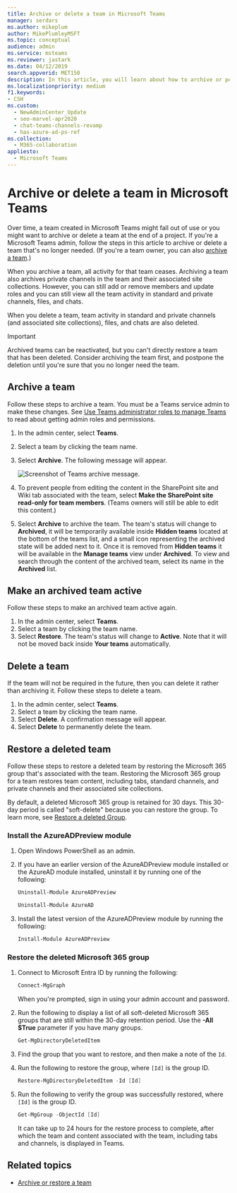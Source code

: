 ```yaml
---
title: Archive or delete a team in Microsoft Teams
manager: serdars
ms.author: mikeplum
author: MikePlumleyMSFT
ms.topic: conceptual
audience: admin
ms.service: msteams
ms.reviewer: jastark
ms.date: 04/12/2019
search.appverid: MET150
description: In this article, you will learn about how to archive or permanently delete a team in Microsoft Teams.
ms.localizationpriority: medium
f1.keywords:
- CSH
ms.custom:
  - NewAdminCenter_Update
  - seo-marvel-apr2020
  - chat-teams-channels-revamp
  - has-azure-ad-ps-ref
ms.collection:
  - M365-collaboration
appliesto:
  - Microsoft Teams
---
```


# Archive or delete a team in Microsoft Teams

Over time, a team created in Microsoft Teams might fall out of use or you might want to archive or delete a team at the end of a project. If you're a Microsoft Teams admin, follow the steps in this article to archive or delete a team that's no longer needed. (If you're a team owner, you can also [archive a team](https://support.microsoft.com/office/dc161cfd-b328-440f-974b-5da5bd98b5a7).)

When you archive a team, all activity for that team ceases. Archiving a team also archives private channels in the team and their associated site collections.  However, you can still add or remove members and update roles and you can still view all the team activity in standard and private channels, files, and chats.

When you delete a team, team activity in standard and private channels (and associated site collections), files, and chats are also deleted.

> [!IMPORTANT]
> Archived teams can be reactivated, but you can't directly restore a team that has been deleted. Consider archiving the team first, and postpone the deletion until you're sure that you no longer need the team.

## Archive a team

Follow these steps to archive a team. You must be a Teams service admin to make these changes. See [Use Teams administrator roles to manage Teams](./using-admin-roles.md) to read about getting admin roles and permissions.

1. In the admin center, select **Teams**.
2. Select a team by clicking the team name.
3. Select **Archive**. The following message will appear.

    ![Screenshot of Teams archive message.](media/teams-archive-message.png)

4. To prevent people from editing the content in the SharePoint site and Wiki tab associated with the team, select **Make the SharePoint site read-only for team members**. (Teams owners will still be able to edit this content.)
5. Select **Archive** to archive the team. The team's status will change to **Archived**, it will be temporarily available inside **Hidden teams** located at the bottom of the teams list, and a small icon representing the archived state will be added next to it. Once it is removed from **Hidden teams** it will be available in the **Manage teams** view under **Archived**. To view and search through the content of the archived team, select its name in the **Archived** list.

## Make an archived team active

Follow these steps to make an archived team active again.

1. In the admin center, select **Teams**.
2. Select a team by clicking the team name.
3. Select **Restore**. The team's status will change to **Active**. Note that it will not be moved back inside **Your teams** automatically.

## Delete a team

If the team will not be required in the future, then you can delete it rather than archiving it. Follow these steps to delete a team.

1. In the admin center, select **Teams**.
2. Select a team by clicking the team name.
3. Select **Delete**. A confirmation message will appear.
4. Select **Delete** to permanently delete the team.

## Restore a deleted team

Follow these steps to restore a deleted team by restoring the Microsoft 365 group that's associated with the team. Restoring the Microsoft 365 group for a team restores team content, including tabs, standard channels, and private channels and their associated site collections.

By default, a deleted Microsoft 365 group is retained for 30 days. This 30-day period is called "soft-delete" because you can restore the group. To learn more, see [Restore a deleted Group](/microsoft-365/admin/create-groups/restore-deleted-group).

### Install the AzureADPreview module

1. Open Windows PowerShell as an admin.
2. If you have an earlier version of the AzureADPreview module installed or the AzureAD module installed, uninstall it by running one of the following:

    ```PowerShell
    Uninstall-Module AzureADPreview
    ```

    ```PowerShell
    Uninstall-Module AzureAD
    ```

3. Install the latest version of the AzureADPreview module by running the following:

    ```PowerShell
    Install-Module AzureADPreview
    ```

### Restore the deleted Microsoft 365 group

1. Connect to Microsoft Entra ID by running the following:

    ```PowerShell
    Connect-MgGraph
    ```

    When you're prompted, sign in using your admin account and password.

1. Run the following to display a list of all soft-deleted Microsoft 365 groups that are still within the 30-day retention period. Use the **-All $True** parameter if you have many groups.

    ```PowerShell
    Get-MgDirectoryDeletedItem
    ```

1. Find the group that you want to restore, and then make a note of the `Id`.
1. Run the following to restore the group, where `[Id]` is the group ID.

    ```PowerShell
    Restore-MgDirectoryDeletedItem -Id [Id]
    ```

1. Run the following to verify the group was successfully restored, where `[Id]` is the group ID.

    ```PowerShell
    Get-MgGroup -ObjectId [Id]
    ```

    It can take up to 24 hours for the restore process to complete, after which the team and content associated with the team, including tabs and channels, is displayed in Teams.

## Related topics

- [Archive or restore a team](https://support.microsoft.com/office/archive-or-restore-a-team-dc161cfd-b328-440f-974b-5da5bd98b5a7)
